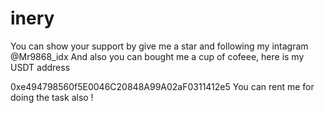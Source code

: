 # inery
You can show your support by give me a star and following my intagram @Mr9868_idx And also you can bought me a cup of cofeee, here is my USDT address

0xe494798560f5E0046C20848A99A02aF0311412e5
You can rent me for doing the task also !
